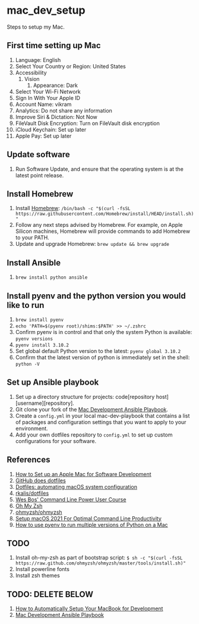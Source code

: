 # mac_dev_setup
Steps to setup my Mac.

## First time setting up Mac

1. Language: English
1. Select Your Country or Region: United States
1. Accessibility
   1. Vision
      1. Appearance: Dark
1. Select Your Wi-Fi Network
1. Sign In With Your Apple ID
1. Account Name: vikram
1. Analytics: Do not share any information
1. Improve Siri & Dictation: Not Now
1. FileVault Disk Encryption: Turn on FileVault disk encryption
1. iCloud Keychain: Set up later
1. Apple Pay: Set up later

## Update software

1. Run Software Update, and ensure that the operating system is at the latest point release.

## Install Homebrew

1. Install [Homebrew](https://brew.sh/): `/bin/bash -c "$(curl -fsSL https://raw.githubusercontent.com/Homebrew/install/HEAD/install.sh)"`
1. Follow any next steps advised by Homebrew. For example, on Apple Silicon machines, Homebrew will provide commands to add Homebrew to your PATH.
1. Update and upgrade Homebrew: `brew update && brew upgrade`

## Install Ansible

1. `brew install python ansible`

## Install pyenv and the python version you would like to run

1. `brew install pyenv`
1. `echo 'PATH=$(pyenv root)/shims:$PATH' >> ~/.zshrc`
1. Confirm pyenv is in control and that only the system Python is available: `pyenv versions`
1. `pyenv install 3.10.2`
1. Set global default Python version to the latest: `pyenv global 3.10.2`
1. Confirm that the latest version of python is immediately set in the shell: `python -V`

## Set up Ansible playbook

1. Set up a directory structure for projects: code\[repository host]\[username]\[repository].
1. Git clone your fork of the [Mac Development Ansible Playbook](https://github.com/geerlingguy/mac-dev-playbook).
1. Create a `config.yml` in your local mac-dev-playbook that contains a list of packages and configuration settings that you want to apply to your environment.
1. Add your own dotfiles repository to `config.yml` to set up custom configurations for your software.

## References
1. [How to Set up an Apple Mac for Software Development](https://www.stuartellis.name/articles/mac-setup/)
1. [GitHub does dotfiles](https://dotfiles.github.io/)
1. [Dotfiles: automating macOS system configuration](https://kalis.me/dotfiles-automating-macos-system-configuration/)
  1. [rkalis/dotfiles](https://github.com/rkalis/dotfiles)
1. [Wes Bos' Command Line Power User Course](https://courses.wesbos.com/account/access/6208a5fd4407c61ab3ce1368)
1. [Oh My Zsh](https://ohmyz.sh/)
  1. [ohmyzsh/ohmyzsh](https://github.com/ohmyzsh/ohmyzsh)
1. [Setup macOS 2021 For Optimal Command Line Productivity](https://matt.sh/setup-2021-late)
1. [How to use pyenv to run multiple versions of Python on a Mac](https://opensource.com/article/20/4/pyenv)

## TODO
1. Install oh-my-zsh as part of bootstrap script: `$ sh -c "$(curl -fsSL https://raw.github.com/ohmyzsh/ohmyzsh/master/tools/install.sh)"`
1. Install powerline fonts
1. Install zsh themes

## TODO: DELETE BELOW
1. [How to Automatically Setup Your MacBook for Development](https://towardsthecloud.com/automatically-setup-macbook-development)
1. [Mac Development Ansible Playbook](https://github.com/geerlingguy/mac-dev-playbook)
